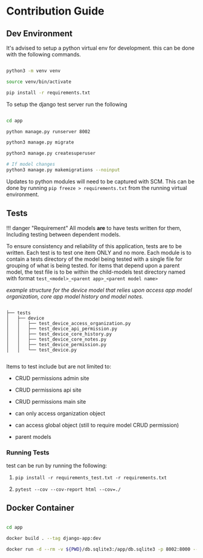 # Contribution Guide


## Dev Environment

It's advised to setup a python virtual env for development. this can be done with the following commands.

``` bash

python3 -m venv venv

source venv/bin/activate

pip install -r requirements.txt

```

To setup the django test server run the following

``` bash

cd app

python manage.py runserver 8002

python3 manage.py migrate

python3 manage.py createsuperuser

# If model changes
python3 manage.py makemigrations --noinput

```

Updates to python modules will need to be captured with SCM. This can be done by running `pip freeze > requirements.txt` from the running virtual environment.



## Tests

!!! danger "Requirement"
    All models **are** to have tests written for them, Including testing between dependent models. 

To ensure consistency and reliability of this application, tests are to be written. Each test is to test one item ONLY and no more. Each module is to contain a tests directory of the model being tested with a single file for grouping of what is being tested. for items that depend upon a parent model, the test file is to be within the child-models test directory named with format `test_<model>_<parent app>_<parent model name>`

_example structure for the device model that relies upon access app model organization, core app model history and model notes._

``` text

├── tests
│   ├── device
│   │   ├── test_device_access_organization.py
│   │   ├── test_device_api_permission.py
│   │   ├── test_device_core_history.py
│   │   ├── test_device_core_notes.py
│   │   ├── test_device_permission.py
│   │   └── test_device.py


```

Items to test include but are not limited to:

- CRUD permissions admin site

- CRUD permissions api site

- CRUD permissions main site

- can only access organization object

- can access global object (still to require model CRUD permission)

- parent models


### Running Tests

test can be run by running the following:

1. `pip install -r requirements_test.txt -r requirements.txt`

1. `pytest --cov --cov-report html --cov=./`


## Docker Container

``` bash

cd app

docker build . --tag django-app:dev

docker run -d --rm -v ${PWD}/db.sqlite3:/app/db.sqlite3 -p 8002:8000 --name app django-app:dev

```

